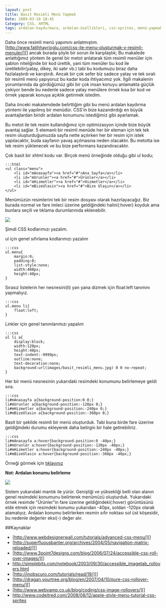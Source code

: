 ```yaml
---
layout: post
title: Basit Resimli Menü Yapmak
Date: 2009-03-10 18:45
Category: CSS, XHTML
tags: ardalan-kaydırmaca, ardalan-özellikleri, css-sprites, menü-yapmak, resimli-menü
---
```


Daha önce resimli menü yapımını anlatmıştım.
[http://www.fatihhayrioglu.com/css-ile-menu-olusturmak-v-resimli-menuler/][]
ancak burada şöyle bir sorun ile karşılaştık; Bu makalede anlattığımız
yöntem ile genel bir metot anlatarak tüm resimli menüler için şablon
niteliğinde bir kod ürettik, yani tüm menüler bu kod ile
üretilebilir(yatay, dikey, iki satır vb.) tabi bu kodumuzu biraz daha
fazlalaştırdı ve karıştırdı. Ancak bir çok sefer biz sadece yatay ve tek
sıralı bir resimli menü yapıyoruz bu kadar koda ihtiyacımız yok. İlgili
makalenin yorumlarında da gördüğümüz gibi bir çok insan konuyu anlamakta
güçlük çekiyor bende bu nedenle sadece yatay menülere örnek kısa bir kod
ve örnek yaparak konuya açıklık getirmek istedim.

Daha önceki makalemdede belirttiğim gibi bu menü ardalan kaydırma
yöntemi ile yapılmış bir menüdür. CSS'in bize kazandırdığı en büyük
avantajlardan biridir ardalan konumunu istediğimiz gibi ayarlamak.

Bu metot ile tek resim kullandığımız için optimizasyon içinde bize büyük
avantaj sağlar. 5 elemanlı bir resimli menüde her bir eleman için tek
tek resim oluşturduğumuzda sayfa nette açılırken her bir resim için
istek yapılacaktır, buda sayfanın yavaş açılmasına neden olacaktır. Bu
metotta ise tek resim yüklenecek ve bu bize performans kazandıracaktır.

Çok basit bir xhtml kodu var. Birçok menü örneğinde olduğu gibi ul kodu;

	:::html
	<ul class="menu">
	    <li id="mAnasayfa"><a href="#">Ana Sayfa</a></li>
	    <li id="mUrunler"><a href="#">Ürünler</a></li>
	    <li id="mHizmetler"><a href="#">Hizmetler</a></li>
	    <li id="mBizeUlasin"><a href="#">Bize Ulaşın</a></li>
	</ul>


Menümüzün resimlerini tek bir resim dosyası olarak hazırlayacağız. Biz
burada normal ve fare imleci üzerine geldiğindeki halini(:hover) koyduk
ama bunlara seçili ve tıklama durumlarınıda eklenebilir.

![][100]

Şimdi CSS kodlarımızı yazalım.

ul için genel sıfırlama kodlarımızı yazalım

	:::css
	ul.menu{
	    margin:0;
	    padding:0;
	    list-style:none;
	    width:480px;
	    height:40px;
	}

Sırasız listelerin her nesnesini(li) yan yana dizmek için float:left
tanımını yapmalıyız.

	:::css
	ul.menu li{
		float:left;
	}

Linkler için genel tanımlarımızı yapalım

	:::css
	ul li a{
	    display:block;
	    width:120px;
	    height:40px;
	    text-indent:-9999px;
	    outline:none;
	    text-decoration:none;
	    background:url(images/basit_resimli_menu.jpg) 0 0 no-repeat;
	}


Her bir menü nesnesinin yukarıdaki resimdeki konumunu belirlemeye geldi
sıra.

	:::css
	li#mAnasayfa a{background-position:0 0;}
	li#mUrunler a{background-position:-120px 0;}
	li#mHizmetler a{background-position:-240px 0;}
	li#mBizeUlasin a{background-position:-360px 0;}

Basit bir şekilde resimli bir menü oluşturduk. Tabi buna birde fare
üzerine geldiğindeki durumu ekleyerek daha belirgin bir hale
getirebiliriz.

	:::css
	li#mAnasayfa a:hover{background-position:0 -40px;}
	li#mUrunler a:hover{background-position:-120px -40px;}
	li#mHizmetler a:hover{background-position:-240px -40px;}
	li#mBizeUlasin a:hover{background-position:-360px -40px;}

Örneği görmek için [tıklayınız][]

**Not: Ardalan konumu belirleme**

![][1]

Sistem yukarıdaki mantık ile yürür. Genişliği ve yüksekliği belli olan
alanın genel resimdeki konumunu belirterek menümüzü oluşturduk.
Yukarıdaki örnek resimde "Ürünler"in fare üzerine geldiğindeki(:hover)
görüntüsünü elde etmek için resimdeki konumu yukarıdan -40px, soldan
-120px olarak atamalıyız. Ardalan konumu belirlerken resmin sıfır
noktası sol üst köşesidir, bu nedenle değerler eksi(-) değer alır.

##Kaynaklar


-   [http://www.webdesignerwall.com/tutorials/advanced-css-menu/][]
-   [http://superfluousbanter.org/archives/2004/05/navigation-matrix-reloaded/][]
-   [http://www.3point7designs.com/blog/2006/07/24/accessible-css-roll-over-images/][]
-   http://simplebits.com/notebook/2003/09/30/accessible_imagetab_rollovers.html
-   [http://inobscuro.com/tutorials/read/19/][]
-   [http://dragan.yourtree.org/blog/en/2007/04/10/pure-css-rollover-menu/][]
-   [http://www.webvamp.co.uk/blog/coding/css-image-rollovers/][]
-   http://www.codeitred.com/2008/08/12/apple-style-menu-tutorial-css-sprites


  [http://www.fatihhayrioglu.com/css-ile-menu-olusturmak-v-resimli-menuler/]: http://www.fatihhayrioglu.com/css-ile-menu-olusturmak-v-resimli-menuler/
  [100]: /images/basit_resimli_menu.jpg
  [tıklayınız]: /dokumanlar/basit_resimli_menu.html
  [1]: /images/basit_resimli_menu_ardkaydi.jpg
  [http://www.webdesignerwall.com/tutorials/advanced-css-menu/]: http://www.webdesignerwall.com/tutorials/advanced-css-menu/
  [http://superfluousbanter.org/archives/2004/05/navigation-matrix-reloaded/]: http://superfluousbanter.org/archives/2004/05/navigation-matrix-reloaded/
  [http://www.3point7designs.com/blog/2006/07/24/accessible-css-roll-over-images/]: http://www.3point7designs.com/blog/2006/07/24/accessible-css-roll-over-images/
  [http://inobscuro.com/tutorials/read/19/]: http://inobscuro.com/tutorials/read/19/
  [http://dragan.yourtree.org/blog/en/2007/04/10/pure-css-rollover-menu/]: http://dragan.yourtree.org/blog/en/2007/04/10/pure-css-rollover-menu/
  [http://www.webvamp.co.uk/blog/coding/css-image-rollovers/]: http://www.webvamp.co.uk/blog/coding/css-image-rollovers/